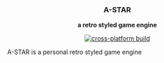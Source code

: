 <center>

### A-STAR
**a retro styled game engine**


[![cross-platform build](https://github.com/arshavirmirzakhani/astar/actions/workflows/cmake-multi-platform.yml/badge.svg)](https://github.com/arshavirmirzakhani/astar/actions/workflows/cmake-multi-platform.yml)

</center>

A-STAR is a personal retro styled game engine